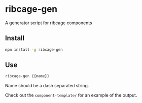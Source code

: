 ribcage-gen
===========

A generator script for ribcage components


## Install

```sh
npm install -g ribcage-gen
```

## Use

```sh
ribcage-gen {{name}}
```

Name should be a dash separated string.

Check out the `component-template/` for an example of the output.
